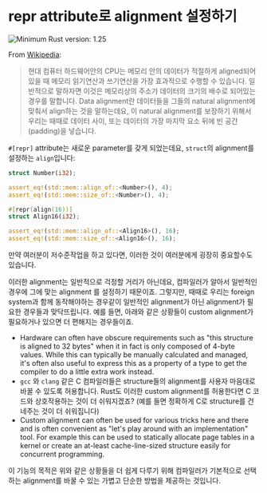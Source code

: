# repr attribute로 alignment 설정하기

![Minimum Rust version: 1.25](https://img.shields.io/badge/Minimum%20Rust%20Version-1.25-brightgreen.svg)

From [Wikipedia](https://en.wikipedia.org/wiki/Data_structure_alignment):

> 현대 컴퓨터 하드웨어안의 CPU는 메모리 안의 데이터가 적절하게 aligned되어 있을 때 메모리 읽기연산과 쓰기연산을 가장 효과적으로 수행할 수 있습니다. 일반적으로 말하자면 이것은 메모리상의 주소가 데이터의 크기의 배수로 되어있는 경우를 말합니다. Data alignment란 데이터들을 그들의 natural alignment에 맞춰서 align하는 것을 말하는데요, 이 natural alignment를 보장하기 위해서 우리는 때때로 데이터 사이, 또는 데이터의 가장 마지막 요소 뒤에 빈 공간(padding)을 넣습니다. 

`#[repr]` attribute는 새로운 parameter를 갖게 되었는데요, `struct`의 alignment를 설정하는 `align`입니다:

```rust
struct Number(i32);

assert_eq!(std::mem::align_of::<Number>(), 4);
assert_eq!(std::mem::size_of::<Number>(), 4);

#[repr(align(16))]
struct Align16(i32);

assert_eq!(std::mem::align_of::<Align16>(), 16);
assert_eq!(std::mem::size_of::<Align16>(), 16);
```

만약 여러분이 저수준작업을 하고 있다면, 이러한 것이 여러분에게 굉장히 중요할수도 있습니다. 

이러한 alignment는 일반적으로 걱정할 거리가 아닌데요, 컴파일러가 알아서 일반적인 경우에 그에 맞는 alignment 를 설정하기 때문이죠. 그렇지만, 때때로 우리는 foreign system과 함께 동작해야하는 경우같이 일반적인 alignment가 아닌 alignment가 필요한 경우들과 맞닥뜨립니다. 예를 들면, 아래와 같은 상황들이 custom alignment가 필요하거나 있으면 더 편해지는 경우들이죠. 

* Hardware can often have obscure requirements such as "this structure is
  aligned to 32 bytes" when it in fact is only composed of 4-byte values. While
  this can typically be manually calculated and managed, it's often also useful
  to express this as a property of a type to get the compiler to do a little
  extra work instead.
* `gcc` 와 `clang` 같은 C 컴파일러들은 structure들의 alignment를 사용자 마음대로 바꿀 수 있도록 허용합니다. Rust도 이러한 custom alignment를 허용한다면 C 코드와 상호작용하는 것이 더 쉬워지겠죠? (예를 들면 정확하게 C로 structure를 건네주는 것이 더 쉬워집니다)
* Custom alignment can often be used for various tricks here and there and is
  often convenient as "let's play around with an implementation" tool. For
  example this can be used to statically allocate page tables in a kernel or
  create an at-least cache-line-sized structure easily for concurrent
  programming.

이 기능의 목적은 위와 같은 상황들을 더 쉽게 다루기 위해 컴파일러가 기본적으로 선택하는 alignment를 바꿀 수 있는 가볍고 단순한 방법을 제공하는 것입니다. 